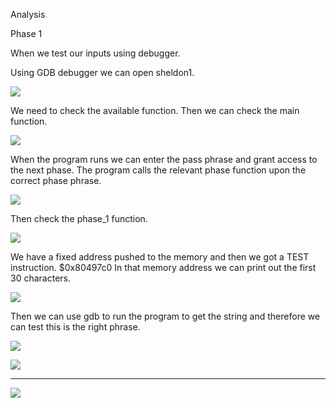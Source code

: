 Analysis

Phase 1 

When we test our inputs using debugger.

Using GDB debugger we can open sheldon1.

![](https://user-images.githubusercontent.com/43363015/77848292-64be6100-71e1-11ea-86f1-6c5011b802d8.jpg)

We need to check the available function. Then we can check the main function.

![](https://user-images.githubusercontent.com/43363015/77848294-6720bb00-71e1-11ea-891b-add8b59b470f.png)

When the program runs we can enter the pass phrase and grant access to the next phase.
The program calls the relevant phase function upon the correct phase phrase.

![](https://user-images.githubusercontent.com/43363015/77848298-6c7e0580-71e1-11ea-9713-8b82348e0919.png)

Then check the phase_1 function.

![](https://user-images.githubusercontent.com/43363015/77848307-743daa00-71e1-11ea-9403-d6517c134e0f.png)

We have a fixed address pushed to the memory and then we got a TEST instruction. $0x80497c0
In that memory address we can print out the first 30 characters.

![](https://user-images.githubusercontent.com/43363015/77848362-caaae880-71e1-11ea-9512-537a4417a9e9.png)

Then we can use gdb to run the program to get the string and therefore we can test this is the right phrase.

![](https://user-images.githubusercontent.com/43363015/77848364-ce3e6f80-71e1-11ea-9ce4-3dc308546a69.png)

![](https://user-images.githubusercontent.com/43363015/77848366-d0083300-71e1-11ea-8c55-6d417555bb6d.png)

-----------------------------------------------------------------------------------------------------------------

![](https://user-images.githubusercontent.com/43363015/77848832-317dd100-71e5-11ea-9457-b4af959b11c0.PNG)

